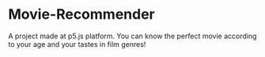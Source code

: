 # Movie-Recommender
A project made at p5.js platform. You can know the perfect movie according to your age and your tastes in film genres!
